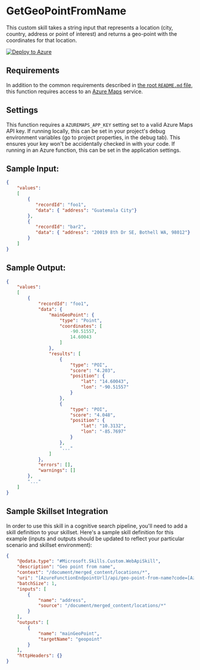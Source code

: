 ﻿---
topic: sample
languages:
- csharp
products:
- azure-cognitive-services
name: Get geo-point from name sample skill for cognitive search
description: This custom skill takes a string input that represents a location (city, country, address or point of interest) and returns a geo-point with the coordinates for that location.
azureDeploy: https://raw.githubusercontent.com/Azure-Samples/azure-search-power-skills/master/Geo/GeoPointFromName/azuredeploy.json
---

# GetGeoPointFromName

This custom skill takes a string input that represents a location (city, country, address or point of interest) and returns a geo-point with the coordinates for that location.

[![Deploy to Azure](https://azuredeploy.net/deploybutton.svg)](https://portal.azure.com/#create/Microsoft.Template/uri/https%3A%2F%2Fraw.githubusercontent.com%2FAzure-Samples%2Fazure-search-power-skills%2Fmaster%2FGeo%2FGeoPointFromName%2Fazuredeploy.json)

## Requirements

In addition to the common requirements described in [the root `README.md` file](../../README.md), this function requires access to an [Azure Maps](https://azure.microsoft.com/en-us/services/azure-maps/) service.

## Settings

This function requires a `AZUREMAPS_APP_KEY` setting set to a valid Azure Maps API key.
If running locally, this can be set in your project's debug environment variables (go to project properties, in the debug tab). This ensures your key won't be accidentally checked in with your code.
If running in an Azure function, this can be set in the application settings.

## Sample Input:

```json
{
    "values": 
    [
        {
           "recordId": "foo1",
           "data": { "address": "Guatemala City"}
        },
        {
           "recordId": "bar2",
           "data": { "address": "20019 8th Dr SE, Bothell WA, 98012"}
        }
    ]
}
```

## Sample Output:

```json
{
    "values": 
    [
        {
            "recordId": "foo1",
            "data": {
                "mainGeoPoint": {
                    "type": "Point",
                    "coordinates": [
                        -90.51557,
                        14.60043
                    ]
                },
                "results": [
                    {
                        "type": "POI",
                        "score": "4.203",
                        "position": {
                            "lat": "14.60043",
                            "lon": "-90.51557"
                        }
                    },
                    {
                        "type": "POI",
                        "score": "4.048",
                        "position": {
                            "lat": "10.3132",
                            "lon": "-85.7697"
                        }
                    },
                    "..."
                ]
            },
            "errors": [],
            "warnings": []
        },
        "..."
    ]
}
```

## Sample Skillset Integration

In order to use this skill in a cognitive search pipeline, you'll need to add a skill definition to your skillset.
Here's a sample skill definition for this example (inputs and outputs should be updated to reflect your particular scenario and skillset environment):

```json
{
    "@odata.type": "#Microsoft.Skills.Custom.WebApiSkill",
    "description": "Geo point from name",
    "context": "/document/merged_content/locations/*",
    "uri": "[AzureFunctionEndpointUrl]/api/geo-point-from-name?code=[AzureFunctionDefaultHostKey]",
    "batchSize": 1,
    "inputs": [
        {
            "name": "address",
            "source": "/document/merged_content/locations/*"
        }
    ],
    "outputs": [
        {
            "name": "mainGeoPoint",
            "targetName": "geopoint"
        }
    ],
    "httpHeaders": {}
}
```
